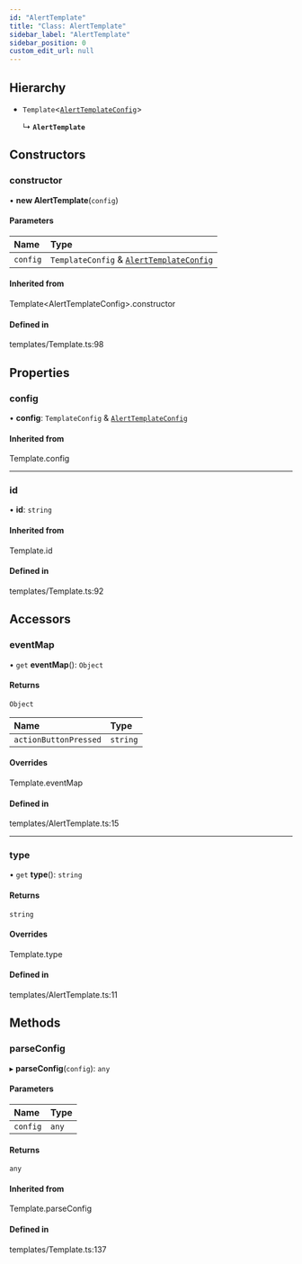 ```yaml
---
id: "AlertTemplate"
title: "Class: AlertTemplate"
sidebar_label: "AlertTemplate"
sidebar_position: 0
custom_edit_url: null
---
```


## Hierarchy

- `Template`<[`AlertTemplateConfig`](../interfaces/AlertTemplateConfig.md)\>

  ↳ **`AlertTemplate`**

## Constructors

### constructor

• **new AlertTemplate**(`config`)

#### Parameters

| Name | Type |
| :------ | :------ |
| `config` | `TemplateConfig` & [`AlertTemplateConfig`](../interfaces/AlertTemplateConfig.md) |

#### Inherited from

Template<AlertTemplateConfig\>.constructor

#### Defined in

templates/Template.ts:98

## Properties

### config

• **config**: `TemplateConfig` & [`AlertTemplateConfig`](../interfaces/AlertTemplateConfig.md)

#### Inherited from

Template.config

___

### id

• **id**: `string`

#### Inherited from

Template.id

#### Defined in

templates/Template.ts:92

## Accessors

### eventMap

• `get` **eventMap**(): `Object`

#### Returns

`Object`

| Name | Type |
| :------ | :------ |
| `actionButtonPressed` | `string` |

#### Overrides

Template.eventMap

#### Defined in

templates/AlertTemplate.ts:15

___

### type

• `get` **type**(): `string`

#### Returns

`string`

#### Overrides

Template.type

#### Defined in

templates/AlertTemplate.ts:11

## Methods

### parseConfig

▸ **parseConfig**(`config`): `any`

#### Parameters

| Name | Type |
| :------ | :------ |
| `config` | `any` |

#### Returns

`any`

#### Inherited from

Template.parseConfig

#### Defined in

templates/Template.ts:137
